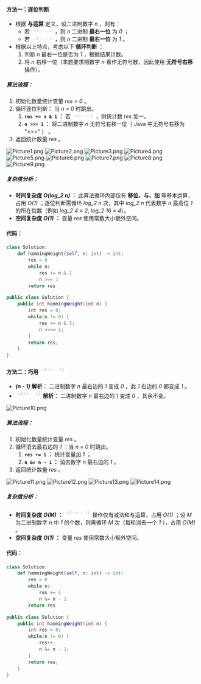#### 方法一：逐位判断

- 根据 **与运算** 定义，设二进制数字 *n* ，则有：
  - 若 ![n\&1=0 ](./p__n_&_1_=_0_.png)  ，则 *n* 二进制 **最右一位** 为 *0* ；
  - 若 ![n\&1=1 ](./p__n_&_1_=_1_.png)  ，则 *n* 二进制 **最右一位** 为 *1* 。
- 根据以上特点，考虑以下 **循环判断** ：
  1. 判断 *n* 最右一位是否为 *1* ，根据结果计数。
  2. 将 *n* 右移一位（本题要求把数字 *n* 看作无符号数，因此使用 **无符号右移** 操作）。

##### 算法流程：

1. 初始化数量统计变量 *res = 0* 。
2. 循环逐位判断： 当 *n = 0* 时跳出。
   1. **`res += n & 1` ：** 若 ![n\&1=1 ](./p__n_&_1_=_1_.png)  ，则统计数 *res* 加一。
   2. **`n >>= 1` ：** 将二进制数字 *n* 无符号右移一位（ Java 中无符号右移为 "*>>>*" ） 。
3. 返回统计数量 *res* 。

 ![Picture1.png](https://pic.leetcode-cn.com/448525d584e7a22b2753d554617c410096982d484220682cd64e81eff3b607f2-Picture1.png) ![Picture2.png](https://pic.leetcode-cn.com/85c2221b5b9321ae3429947732e12e8f5910ceca0002198b37d640b77399e41a-Picture2.png) ![Picture3.png](https://pic.leetcode-cn.com/68e7b94272835e52ea43d74829ca664383751823247c321809d8a6d91e9eba0c-Picture3.png) ![Picture4.png](https://pic.leetcode-cn.com/86b2d309acaf7a489ae66e5959b2fbb207916e68bd0dddaae4e33746b7cd6a9d-Picture4.png) ![Picture5.png](https://pic.leetcode-cn.com/acedbebcbb1776594aaa3aa7e25d993341b41b4c145cca7b64e0e381a62faa82-Picture5.png) ![Picture6.png](https://pic.leetcode-cn.com/7db73985a552da1806c5f5d8f1707fd5a48ff0a684941699124525e4cdaac5e2-Picture6.png) ![Picture7.png](https://pic.leetcode-cn.com/9c19a89349ed0cffd64109292bdcd3fe84c240360c0b6b365d7d8843f6463440-Picture7.png) ![Picture8.png](https://pic.leetcode-cn.com/85e342935f618d8ca0a9af4cce6ba4cbbdd55e067ebfff4e8deb8aae70b36e4b-Picture8.png) ![Picture9.png](https://pic.leetcode-cn.com/6ca5a5f0452cce23a2a3b4a1e92d79d74c9728a246d4fccbb90e1d759860bcfc-Picture9.png) 

##### 复杂度分析：

- **时间复杂度 *O(log_2 n)* ：** 此算法循环内部仅有 **移位、与、加** 等基本运算，占用 *O(1)* ；逐位判断需循环 *log_2 n* 次，其中 *log_2 n* 代表数字 *n* 最高位 *1* 的所在位数（例如 *log_2 4 = 2*, *log_2 16 = 4*）。
- **空间复杂度 *O(1)* ：** 变量 *res* 使用常数大小额外空间。

#### 代码：

```python []
class Solution:
    def hammingWeight(self, n: int) -> int:
        res = 0
        while n:
            res += n & 1
            n >>= 1
        return res
```

```java []
public class Solution {
    public int hammingWeight(int n) {
        int res = 0;
        while(n != 0) {
            res += n & 1;
            n >>>= 1;
        }
        return res;
    }
}
```

#### 方法二：巧用 ![n\&(n-1) ](./p__n_&__n_-_1__.png) 

- ***(n - 1)* 解析：** 二进制数字 *n* 最右边的 *1* 变成 *0* ，此 *1* 右边的 *0* 都变成 *1* 。
- **![n\&(n-1) ](./p__n_&__n_-_1__.png)  解析：** 二进制数字 *n* 最右边的 *1* 变成 *0* ，其余不变。

![Picture10.png](https://pic.leetcode-cn.com/9bc8ab7ba242888d5291770d35ef749ae76ee2f1a51d31d729324755fc4b1b1c-Picture10.png)

##### 算法流程：

1. 初始化数量统计变量 *res* 。
2. 循环消去最右边的 *1* ：当 *n = 0* 时跳出。
   1. **`res += 1` ：** 统计变量加 *1* ；
   2. **`n &= n - 1` ：** 消去数字 *n* 最右边的 *1* 。
3. 返回统计数量 *res* 。

 ![Picture11.png](https://pic.leetcode-cn.com/45b120bce8248a3d573c3d357a99cff589dd511b1c86ce88d2d4b4554ee0f25f-Picture11.png) ![Picture12.png](https://pic.leetcode-cn.com/5a1ee9ab9e12156294f3324bc8e5a454e22794f0994020e42f4513c6ca331ed9-Picture12.png) ![Picture13.png](https://pic.leetcode-cn.com/72cb7482dca02d6364a26016a92451442a21adf7b43db1d2702616aff5857405-Picture13.png) ![Picture14.png](https://pic.leetcode-cn.com/62e1ea0cce964e06ec99da89bd4e312472b7f561ee592ece70240059efd8dca7-Picture14.png) 

##### 复杂度分析：

- **时间复杂度 *O(M)* ：** ![n\&(n-1) ](./p__n_&__n_-_1__.png)  操作仅有减法和与运算，占用 *O(1)* ；设 *M* 为二进制数字 *n* 中 *1* 的个数，则需循环 *M* 次（每轮消去一个 *1* ），占用 *O(M)* 。
- **空间复杂度 *O(1)* ：** 变量 *res* 使用常数大小额外空间。

#### 代码：

```python []
class Solution:
    def hammingWeight(self, n: int) -> int:
        res = 0
        while n:
            res += 1
            n &= n - 1
        return res
```

```java []
public class Solution {
    public int hammingWeight(int n) {
        int res = 0;
        while(n != 0) {
            res++;
            n &= n - 1;
        }
        return res;
    }
}
```